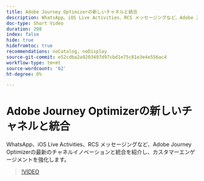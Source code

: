 ```yaml
---
title: Adobe Journey Optimizerの新しいチャネルと統合
description: WhatsApp、iOS Live Activities、RCS メッセージングなど、Adobe Journey Optimizerの最新のチャネルイノベーションと統合を紹介し、カスタマーエンゲージメントを強化します。
doc-type: Short Video
duration: 208
index: false
hide: true
hidefromtoc: true
recommendations: noCatalog, noDisplay
source-git-commit: e52cdba2a9203497d97cbd1e75c81e3e4e556ac4
workflow-type: tm+mt
source-wordcount: '62'
ht-degree: 0%

---
```



# Adobe Journey Optimizerの新しいチャネルと統合

WhatsApp、iOS Live Activities、RCS メッセージングなど、Adobe Journey Optimizerの最新のチャネルイノベーションと統合を紹介し、カスタマーエンゲージメントを強化します。

<!-- 62_S520_3442520_207_new-channels-and-integrations-in-adobe-journey-optimizer -->
>[!VIDEO](https://video.tv.adobe.com/v/3460343/?learn=on&enablevpops=true&captions=jpn)
